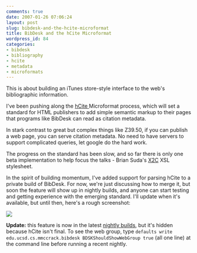 ```yaml
---
comments: true
date: 2007-01-26 07:06:24
layout: post
slug: bibdesk-and-the-hcite-microformat
title: BibDesk and the hCite Microformat
wordpress_id: 84
categories:
- bibdesk
- bibliography
- hcite
- metadata
- microformats
---
```


This is about building an iTunes store-style interface to the web's bibliographic information.

I've been pushing along the [hCite ](http://microformats.org/wiki/citation) Microformat process, which will set a standard for HTML publishers to add simple semantic markup to their pages that programs like BibDesk can read as citation metadata.

In stark contrast to great but complex things like Z39.50, if you can publish a web page, you can serve citation metadata. No need to have servers to support complicated queries, let google do the hard work.

The progress on the standard has been slow, and so far there is only one beta implementation to help focus the talks - Brian Suda's [X2C](http://suda.co.uk/projects/microformats/X2C/) XSL stylesheet.

In the spirit of building momentum, I've added support for parsing hCite to a private build of BibDesk. For now, we're just discussing how to merge it, but soon the feature will show up in nightly builds, and anyone can start testing and getting experience with the emerging standard. I'll update when it's available, but until then, here's a rough screenshot:

![](http://michael-mccracken.net/img/bdwebgroupscreenshot.png)

**Update:** this feature is now in the latest [nightly builds][bdnb], but it's hidden because hCite isn't final. To see the web group, type `defaults write edu.ucsd.cs.mmccrack.bibdesk BDSKShouldShowWebGroup true` (all one line) at the command line before running a recent nightly.

[bdnb]:http://bibdesk.demokratia.org/beta/
